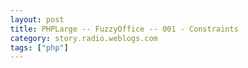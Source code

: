 ```yaml
---
layout: post
title: PHPLarge -- FuzzyOffice -- 001 - Constraints
category: story.radio.weblogs.com
tags: ["php"]
---
```

<head>
<meta http-equiv="Content-Type" content="text/html; charset=UTF-8">
    <meta http-equiv="Expires" content="Mon, 01 Jan 1990 01:00:00 GMT">
    <title>PHPLarge :: FuzzyOffice :: 001 - Constraints</title>
    <style type="text/css">
      body {
        margin-top: 0px;
        margin-left: 0px;
        margin-right: 0px;
        margin-bottom: 0px;
        }

      body, td, p {
        font-family: verdana, sans-serif;
        font-size: 90%;
        }

      h2 { 
        font-family: Verdana, Arial, Helvetica, sans-serif; font-size: 24px; font-weight: bold
        }
      .header {
        font-family: Verdana, Arial, Helvetica, sans-serif; font-size: 40px; font-weight: bold
        }
      .realsmall {
        font-family: Verdana, Arial, Helvetica, sans-serif; font-size: 9px;
        }
      .small {
        font-family: Verdana, Arial, Helvetica, sans-serif; font-size: 10px;
        }
      </style>
    </head>

| 

 |

| ![](http://radio.weblogs.com/0103807/images/trans60x60.gif)  
 | Last updated: 8/15/2002; 6:20:28 AM  
 | ![](http://radio.weblogs.com/0103807/images/trans60x60.gif) |

| ![](http://radio.weblogs.com/0103807/images/trans60x1.gif)  
 | 

<font size="+3"><b><a href="http://radio.weblogs.com/0103807/" style="color:black; text-decoration:none">The FuzzyBlog!</a></b></font>  
_Marketing 101. Consulting 101. PHP Consulting. Random geeky stuff. I Blog Therefore I Am._

<font size="+1"><b>PHPLarge :: FuzzyOffice :: 001 - Constraints</b></font>

To: Interested, Geeky Parties  
From: A Geeky Scott  
Re1: Engineering a Large Scale Application in PHP  
Re2: System Constraints  
Date: Sometime in August, 2002 (see the blog entry date since I don't know when this will be posted)  
Where: Starbucks

NOTE: I hope this will be the last FuzzyOffice without at least \_some\_ code for a while.&nbsp; That probably won't be the case but I hope so.

Constraints, constraints, constraints. This is the set of initial decisions that you make -- with terror, fear and loathing -- that ultimately come to define your system.&nbsp; Now the single best lesson I learned while studing engineering (before I became a management droid) was that you need to clearly define constraints **up front**.&nbsp; And, in my fairly typical overachieving fashion, I've carried it into lots of different areas.&nbsp; For example -- whenever I'm working at someone else's home, the first question I ask, usually within 15 minutes of arrival, is "How long are we working?"&nbsp; That's a constraint.&nbsp; That way I can figure out what needs to get done within that time period.&nbsp;

Now the hardest part here is that you always, always make wrong choices when you choose constraints.&nbsp; We all know that we're going to make the wrong choices when we decide on constraints,&nbsp;so we don't want to do it and then the overall system design suffers.&nbsp; And this project is even more terrifying since it's being engineered in the open and publicly.&nbsp; This means that when I screw up, and I will, people will call me on it.&nbsp; Ah well... That's just plain life in the blogosphere.

Here then are the constraints that I am making for FuzzyOffice:

- User Load 
  - The system is inherently designed to support small workgroup productivity. Our sweet spot is intended to be up to 50 odd users. It may well scale better. It may well not. Stay tuned.   
  
- Data Model 
  - The bulk of our data will be stored in a database in a (basically) normalized database structure. 
  - Everything needs to be full text searchable.&nbsp; Everything.&nbsp; How to achieve that is unclear. 
  - Some data will exist in the file system; namely rich file objects like images, documents, etc.  
  
- Platform 
  - The target platform will be Apache 1.3 or later, PHP 4.2 or later (although 4.1 should work fine) and MySQL + a "data database" (clarified below) 
  - The supported "data" databases, those databases that store user data, will be either MySQL or Postgres. Initial support will be intentionally bound to MySQL with the introduction of an abstraction layer later in the process.&nbsp; Why? This approach gives working functionality sooner since I know MySQL quite well and do not have Postgres configured today.&nbsp; Right now I actually have real production customre data inside FuzzyOffice and implementing an abstraction layer would slow me from building the tools that I really, really need on a daily basis. 
  - The server platform is intended to be a relatively light load on an industry standard 1U box. 
  - We're targeting a cross platform browser model as much as possible.&nbsp; We ourselves use Windows, OSX and Linux daily.&nbsp; We need it for ourselves.  
  
- Installation 
  - It should be flexible enough for a user to install only 1 or 2 modules outside of a core module like security. 
  - Installation should be easy  
  
- Sharing and Privacy 
  - The system needs to be highly shareable yet still clearly preserve user privacy (hey just as an example we all bookmark things that we don't want others to see). 
  - The granularity of sharing needs to be down to the level of a single "object" (term loosely used intentionally).&nbsp; 
  - Sharing needs to be implemented thru simple urls that can be emailed or IM'd. 
  - Sharing needs to be supported within and across organizational lines while still preserving intellectual property 
  - Sharing needs to be time bound (example -- This url is only good for 10 days)  
  
- Security 
  - This is NOT a high, high, high security application.&nbsp; It's not Groove.&nbsp; 
  - Still the ability to function in https mode is desired 
  - Security needs to function at the: 
    - Application level -- some users need to be denied access to an entire application 
    - Content Level -- Read, Write, Edit, Create levels of access are needed 
    - Share Level -- The ability to share content with or without passwords is needed.&nbsp;   
  
NOTE: Sharing without passwords will be handled by the creation of unique, unguessable urls with a time expiration  
  
- Bookmarkability and Urls 
  - Things within in the system need to be bookmarkable 
  - Urls need to be short enough to NOT break email.&nbsp; None of this 80+ character long url that breaks email and IM clients 
  - NOTE: This will already break a lot of existing FuzzyOffice code.&nbsp; Sigh. 
  - Urls need to be predictable for authors / content owners but NOT predictable and utterly unguessable for shared content  
  
- Identity 
  - FuzzyOffice needs to recognize that the same person might have multiple SMTP addresses, multiple IM addresses but still represent a single identity 
  - FuzzyOffice needs to recognize that an external person might have multiple addresses but still be the same person.&nbsp; Handled via the contacts someone responding to cont  
  
- User Model 
  - There are two aspects to the user model: Users and Organizations 
    - A user is just that -- a person with a login for FuzzyOfice 
    - An organization is a collection of users with a common purpose (and yes that's very, very vague)
  - The user model needs to be very, very flexible to&nbsp;allow for users working with different people in MULTIPLE organizations 
  - The basic user model is that a single user&nbsp;can: 
    - Have multiple ways of being identified 
    - Belong to different "organizations"

As I write this, I realize that there is another constraint on FuzzyOffice.&nbsp; A significant constraint: **Time**.&nbsp; Right now there is exactly one developer on FuzzyOffice (and I'm not asking for more; just stating a fact).&nbsp; There are a lot of implications of time being a constraint.&nbsp; You'll see me make decisions that, perhaps, defy normal logic.&nbsp; Here's an example -- I will probably just dump all development files and images into 1 honkingly large directory.&nbsp; Why?&nbsp; It makes the installation process just plain easy.&nbsp; There are less settings for inexperienced people to screw up and that means less technical support email.

Here's another constraint: We're already using it and extending it daily.&nbsp; This means that things like the data models we're using are going to be very, very rough initially and that we'll fine tune them over time.&nbsp;&nbsp; When you look at my table structures, you may well laugh.&nbsp; Perhaps even laugh a lot.&nbsp; Bear in mind that we're whipping this out and will go back and normalize stuff later.&nbsp; And if you think that this doesn't happen in real companies all the time then you've never worked on a deadline in a software development company.&nbsp; It happens all the time.&nbsp; We all design stuff and then start working and, ahem, flexibility happens.

Here's another constraint: **Readable Code**.&nbsp; I am far, far, far more concerned that the code be readable and extensible by non-experts than I am about perfect, optimized code.&nbsp; For example -- if there is an if statement that could be handled by a single negative test, I'm likely to write that as an if statement with nothing in the body of the if and then an else statement where the logic exists.&nbsp; Why?&nbsp; Because negative logic can be difficult to follow.

Here's another constraint: **Practicality**.&nbsp; My ultimate goal is a system where the HTML and ALL STRINGS AND OTHER TEXT MESSAGES are cleanly isolated from the source code.&nbsp; This will take time.&nbsp; It will not be done initially.&nbsp; What will happen is that we'll build the application and then do it over time.&nbsp; This means that there will be working code significantly sooner but we will be doing "refits" along the way.&nbsp; So be it.

NOTE: As you can get tell from the writing in this section, it evolved over a period of days with constraints continually being added as I sought to explain (or justify) my approach.

  
  

<script language="JavaScript" type="text/javascript"><!--
	var imageUrl = "http://radio.xmlstoragesystem.com/weblogStats/count.gif";
	var imageTag = "<img src=\"" + imageUrl + "?group=radio1&usernum=103807&referer=" + escape (document.referrer) + "\" height=\"1\" width=\"1\">";
	document.write (imageTag);
	//--></script>

 | ![](http://radio.weblogs.com/0103807/images/trans60x1.gif)  
 |
| ![](http://radio.weblogs.com/0103807/images/trans60x60.gif)  
 | Copyright 2002 © The FuzzyStuff  
 | ![](http://radio.weblogs.com/0103807/images/trans60x60.gif)  
 |

